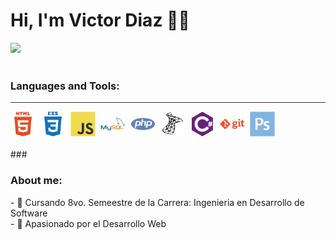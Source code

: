 

 <div id="header" align="left">
      <h1 align="left">Hi, I'm Victor Diaz 👋🏾</h1> 
    </div>
    <div id="banner" align="left">
      <img src="https://i.postimg.cc/1thY9nzV/Mi-Presentacion-2021.png" width="800" />
    </div>
    <br>    
    <div align="left">
      <h3>Languages and Tools:</h3>
 <hr style="height:1px;border:none;color:#333;background-color:#333;" />
      <div>
       <img src="https://github.com/devicons/devicon/blob/master/icons/html5/html5-plain-wordmark.svg" title="HTML5" alt="HTML" width="40" height="40" />&nbsp;
       <img src="https://github.com/devicons/devicon/blob/master/icons/css3/css3-plain-wordmark.svg" title="CSS" alt="CSS" width="40" height="40" />&nbsp;
       <img src="https://github.com/devicons/devicon/blob/master/icons/javascript/javascript-original.svg" title="javascript" alt="javascript" width="40" height="40" />&nbsp;
       <img src="https://github.com/devicons/devicon/blob/master/icons/mysql/mysql-original-wordmark.svg" title="mysql" alt="mysql" width="40" height="40" />&nbsp;
       <img src="https://github.com/devicons/devicon/blob/master/icons/php/php-plain.svg" title="HTML5" alt="HTML" width="40" height="40" />&nbsp;
       <img src="https://github.com/devicons/devicon/blob/master/icons/microsoftsqlserver/microsoftsqlserver-plain.svg" title="HTML5" alt="HTML" width="40" height="40" />&nbsp;
       <img src="https://github.com/devicons/devicon/blob/master/icons/csharp/csharp-plain.svg" title="HTML5" alt="HTML" width="40" height="40" />&nbsp;       
       <img src="https://github.com/devicons/devicon/blob/master/icons/git/git-plain-wordmark.svg" title="HTML5" alt="HTML" width="40" height="40" />&nbsp;       
       <img src="https://github.com/devicons/devicon/blob/master/icons/photoshop/photoshop-plain.svg" title="HTML5" alt="HTML" width="40" height="40" />&nbsp;       
      </div>
    </div>
    <br>
    ###
 <div id="header" align="left">
      <h3>About me:</h3> 
     - 💬 Cursando 8vo. Semeestre de la Carrera: Ingenieria en Desarrollo de Software <br>
    - 💬 Apasionado por el Desarrollo Web 
        </div>


<!--
**VMDiazL/VMDiazL** is a ✨ _special_ ✨ repository because its `README.md` (this file) appears on your GitHub profile.

Here are some ideas to get you started:

- 🔭 I’m currently working on ...
- 🌱 I’m currently learning ...
- 👯 I’m looking to collaborate on ...
- 🤔 I’m looking for help with ...
- 💬 Ask me about ...
- 📫 How to reach me: ...
- 😄 Pronouns: ...
- ⚡ Fun fact: ...
-->
